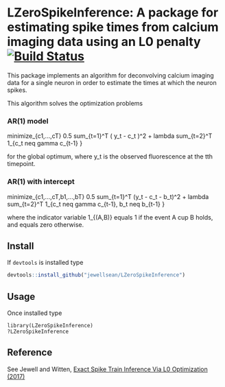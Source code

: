 # LZeroSpikeInference: A package for estimating spike times from calcium imaging data using an L0 penalty [![Build Status](https://travis-ci.com/jewellsean/LZeroSpikeInference.svg?token=oixVftbrq2TkrSApRKn2&branch=master)](https://travis-ci.com/jewellsean/LZeroSpikeInference)

This package implements an algorithm for deconvolving calcium imaging data for a single neuron in order to estimate the times at which the neuron spikes.

This algorithm solves the optimization problems
### AR(1) model
minimize_{c1,...,cT} 0.5 sum_{t=1}^T ( y_t - c_t )^2 + lambda sum_{t=2}^T 1_{c_t neq gamma c_{t-1} }

for the global optimum, where y_t is the observed fluorescence at the tth timepoint.

### AR(1) with intercept
minimize_{c1,...,cT,b1,...,bT} 0.5 sum_{t=1}^T (y_t - c_t - b_t)^2 + lambda sum_{t=2}^T 1_{c_t neq gamma c_{t-1}, b_t neq b_{t-1} }

where the indicator variable 1_{(A,B)} equals 1 if the event A cup B holds, and equals zero otherwise.

Install 
-----

If ``devtools`` is installed type 

```r
devtools::install_github("jewellsean/LZeroSpikeInference")
```

Usage
----

Once installed type 
```{r}
library(LZeroSpikeInference)
?LZeroSpikeInference
```

Reference
-----

See Jewell and Witten, [Exact Spike Train Inference Via L0 Optimization (2017)](https://arxiv.org/abs/1703.08644)
